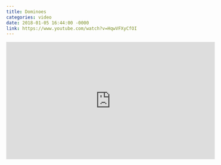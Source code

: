 ```yaml
---
title: Dominoes
categories: video
date: 2018-01-05 16:44:00 -0000
link: https://www.youtube.com/watch?v=HqwVFXyCfOI
---
```

<div><iframe width="560" height="315" src="https://www.youtube.com/embed/HqwVFXyCfOI" frameborder="0" gesture="media" allow="encrypted-media" allowfullscreen></iframe></div>